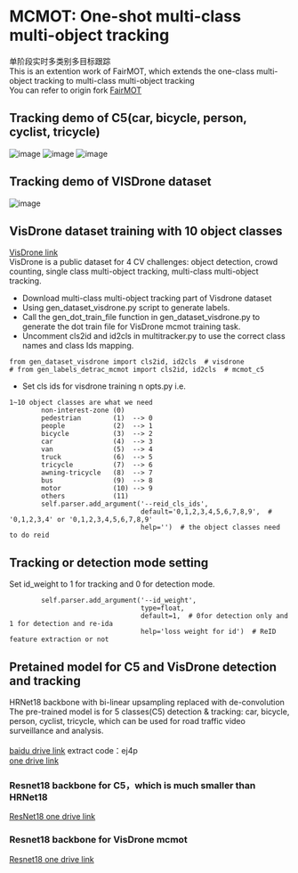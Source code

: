 # MCMOT: One-shot multi-class multi-object tracking </br>
单阶段实时多类别多目标跟踪
</br>
This is an extention work of FairMOT, which extends the one-class multi-object tracking to multi-class multi-object tracking
</br>
You can refer to origin fork [FairMOT](https://github.com/ifzhang/FairMOT)
## Tracking demo of C5(car, bicycle, person, cyclist, tricycle)
![image](https://github.com/CaptainEven/MCMOT/blob/master/test25_track.gif)
![image](https://github.com/CaptainEven/MCMOT/blob/master/test27_track.gif)
![image](https://github.com/CaptainEven/MCMOT/blob/master/test28_track.gif)
</br>
## Tracking demo of VISDrone dataset
![image](https://github.com/CaptainEven/MCMOT/blob/master/visdrone_31_track.gif)
</br>

## VisDrone dataset training with 10 object classes
[VisDrone link](http://aiskyeye.com/)
</br>
VisDrone is a public dataset for 4 CV challenges: object detection, crowd counting, single class multi-object tracking, multi-class multi-object tracking.
* Download multi-class multi-object tracking part of Visdrone dataset
* Using gen_dataset_visdrone.py script to generate labels.
* Call the gen_dot_train_file function in gen_dataset_visdrone.py to generate the dot train file for VisDrone mcmot training task.
* Uncomment cls2id and id2cls in multitracker.py to use the correct class names and class Ids mapping.
```
from gen_dataset_visdrone import cls2id, id2cls  # visdrone
# from gen_labels_detrac_mcmot import cls2id, id2cls  # mcmot_c5
```
* Set cls ids for visdrone training n opts.py i.e.
```
1~10 object classes are what we need      
        non-interest-zone (0)
        pedestrian        (1)  --> 0       
        people            (2)  --> 1       
        bicycle           (3)  --> 2       
        car               (4)  --> 3       
        van               (5)  --> 4       
        truck             (6)  --> 5        
        tricycle          (7)  --> 6        
        awning-tricycle   (8)  --> 7        
        bus               (9)  --> 8        
        motor             (10) --> 9        
        others            (11)
        self.parser.add_argument('--reid_cls_ids',
                                 default='0,1,2,3,4,5,6,7,8,9',  # '0,1,2,3,4' or '0,1,2,3,4,5,6,7,8,9'
                                 help='')  # the object classes need to do reid
```

## Tracking or detection mode setting
Set id_weight to 1 for tracking and 0 for detection mode.
```
        self.parser.add_argument('--id_weight',
                                 type=float,
                                 default=1,  # 0for detection only and 1 for detection and re-ida
                                 help='loss weight for id')  # ReID feature extraction or not
```

## Pretained model for C5 and VisDrone detection and tracking
HRNet18 backbone with bi-linear upsampling replaced with de-convolution </br>
The pre-trained model is for 5 classes(C5) detection & tracking: car, bicycle, person, cyclist, tricycle, which can be used for road traffic video surveillance and analysis. </br>
</br>
[baidu drive link](https://pan.baidu.com/s/1imrim0kt72_Ay9w-X4kqdw) extract code：ej4p
</br>
[one drive link](https://1drv.ms/u/s!AmgjV-Jny9CqkX2EneIkb6Q8x6WI?e=Lsqx4G)

### Resnet18 backbone for C5，which is much smaller than HRNet18
[ResNet18 one drive link](https://1drv.ms/u/s!AmgjV-Jny9Cqkjiwqx7UY2g2_uZU?e=tws0eQ)

### Resnet18 backbone for VisDrone mcmot
[Resnet18 one drive link](https://1drv.ms/u/s!AmgjV-Jny9CqkjkCXS9QC8mJwMmB?e=XzrH1T)
